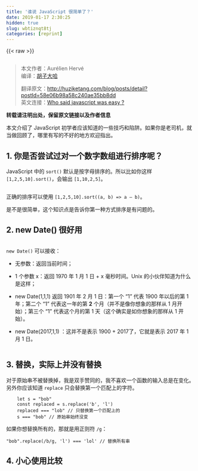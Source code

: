 ```yaml
---
title: '谁说 JavaScript 很简单了？' 
date: 2019-01-17 2:30:25
hidden: true
slug: wbtiznqt8tj
categories: [reprint]
---
```


{{< raw >}}

                    
<p><span class="img-wrap"><img data-src="/img/remote/1460000009024651?w=500&amp;h=373" src="https://static.alili.tech/img/remote/1460000009024651?w=500&amp;h=373" alt="" title="" style="cursor: pointer; display: inline;"></span></p>
<blockquote>
<p>本文作者：Aurélien Hervé <br>编译：<a href="https://www.zhihu.com/people/hu-zi-da-ha" rel="nofollow noreferrer" target="_blank">胡子大哈</a> </p>
<p>翻译原文：<a href="http://huziketang.com/blog/posts/detail?postId=58e06b98a58c240ae35bb8dd" rel="nofollow noreferrer" target="_blank">http://huziketang.com/blog/posts/detail?postId=58e06b98a58c240ae35bb8dd</a>  <br>英文连接：<a href="https://hackernoon.com/who-said-javascript-easy-f4a1d5b399b8#.pq7pap6gh" rel="nofollow noreferrer" target="_blank">Who said javascript was easy ?</a></p>
</blockquote>
<p><strong>转载请注明出处，保留原文链接以及作者信息</strong></p>
<p>本文介绍了 JavaScript 初学者应该知道的一些技巧和陷阱。如果你是老司机，就当做回顾了，哪里有写的不好的地方欢迎指出。</p>
<h2 id="articleHeader0">1. 你是否尝试过对一个数字数组进行排序呢？</h2>
<p>JavaScript 中的 <code>sort()</code> 默认是按字母排序的。所以比如你这样 <code>[1,2,5,10].sort()</code>，会输出 <code>[1,10,2,5]</code>。</p>
<p><span class="img-wrap"><img data-src="/img/remote/1460000009024652?w=497&amp;h=400" src="https://static.alili.tech/img/remote/1460000009024652?w=497&amp;h=400" alt="" title="" style="cursor: pointer; display: inline;"></span></p>
<p>正确的排序可以使用 <code>[1,2,5,10].sort((a, b) =&gt; a — b)</code>。</p>
<p>是不是很简单，这个知识点是告诉你第一种方式排序是有问题的。</p>
<h2 id="articleHeader1">2. new Date() 很好用</h2>
<p><span class="img-wrap"><img data-src="/img/remote/1460000009024653?w=495&amp;h=211" src="https://static.alili.tech/img/remote/1460000009024653?w=495&amp;h=211" alt="" title="" style="cursor: pointer; display: inline;"></span></p>
<p><code>new Date()</code> 可以接收：</p>
<ul>
<li><p>无参数：返回当前时间；</p></li>
<li><p>1 个参数 x：返回 1970 年 1 月 1 日 + x 毫秒时间。Unix 的小伙伴知道为什么是这样；</p></li>
<li><p>new Date(1,1,1) 返回 1901 年 2 月 1 日：第一个 “1” 代表 1900 年以后的第 1 年；第二个 “1” 代表这一年的第 <strong>2</strong> 个月（并不是像你想象的那样从 1 月开始）；第三个 “1” 代表这个月的第 1 天（这个确实是如你想象的那样从 1 开始）。</p></li>
<li><p>new Date(2017,1,1) ：这并不是表示 1900 + 2017了，它就是表示 2017 年 1 月 1 日。</p></li>
</ul>
<p><span class="img-wrap"><img data-src="/img/remote/1460000009024654?w=640&amp;h=315" src="https://static.alili.tech/img/remote/1460000009024654?w=640&amp;h=315" alt="" title="" style="cursor: pointer; display: inline;"></span></p>
<h2 id="articleHeader2">3. 替换，实际上并没有替换</h2>
<p>对于原始串不被替换掉，我是双手赞同的，我不喜欢一个函数的输入总是在变化。另外你应该知道 <code>replace</code> 只会替换第一个匹配上的字符。</p>
<div class="widget-codetool" style="display:none;">
      <div class="widget-codetool--inner">
      <span class="selectCode code-tool" data-toggle="tooltip" data-placement="top" title="" data-original-title="全选"></span>
      <span type="button" class="copyCode code-tool" data-toggle="tooltip" data-placement="top" data-clipboard-text="    let s = &quot;bob&quot;
    const replaced = s.replace('b', 'l')
    replaced === &quot;lob&quot; // 只替换第一个匹配上的
    s === &quot;bob&quot; // 原始串始终没变" title="" data-original-title="复制"></span>
      <span type="button" class="saveToNote code-tool" data-toggle="tooltip" data-placement="top" title="" data-original-title="放进笔记"></span>
      </div>
      </div><pre class="javascript hljs"><code class="JavaScript">    <span class="hljs-keyword">let</span> s = <span class="hljs-string">"bob"</span>
    <span class="hljs-keyword">const</span> replaced = s.replace(<span class="hljs-string">'b'</span>, <span class="hljs-string">'l'</span>)
    replaced === <span class="hljs-string">"lob"</span> <span class="hljs-comment">// 只替换第一个匹配上的</span>
    s === <span class="hljs-string">"bob"</span> <span class="hljs-comment">// 原始串始终没变</span></code></pre>
<p>如果你想替换所有的，那就是用正则符 <code>/g</code>：</p>
<div class="widget-codetool" style="display:none;">
      <div class="widget-codetool--inner">
      <span class="selectCode code-tool" data-toggle="tooltip" data-placement="top" title="" data-original-title="全选"></span>
      <span type="button" class="copyCode code-tool" data-toggle="tooltip" data-placement="top" data-clipboard-text="    &quot;bob&quot;.replace(/b/g, 'l') === 'lol' // 替换所有串" title="" data-original-title="复制"></span>
      <span type="button" class="saveToNote code-tool" data-toggle="tooltip" data-placement="top" title="" data-original-title="放进笔记"></span>
      </div>
      </div><pre class="javascript hljs"><code class="JavaScript" style="word-break: break-word; white-space: initial;">    <span class="hljs-string">"bob"</span>.replace(<span class="hljs-regexp">/b/g</span>, <span class="hljs-string">'l'</span>) === <span class="hljs-string">'lol'</span> <span class="hljs-comment">// 替换所有串</span></code></pre>
<h2 id="articleHeader3">4. 小心使用比较</h2>
<div class="widget-codetool" style="display:none;">
      <div class="widget-codetool--inner">
      <span class="selectCode code-tool" data-toggle="tooltip" data-placement="top" title="" data-original-title="全选"></span>
      <span type="button" class="copyCode code-tool" data-toggle="tooltip" data-placement="top" data-clipboard-text="    // These are ok
    'abc' === 'abc' // true
    1 === 1         // true
    
    // These are not
    [1,2,3] === [1,2,3] // false
    {a: 1} === {a: 1}   // false
    {} === {}           // false" title="" data-original-title="复制"></span>
      <span type="button" class="saveToNote code-tool" data-toggle="tooltip" data-placement="top" title="" data-original-title="放进笔记"></span>
      </div>
      </div><pre class="javascript hljs"><code class="JavaScript">    <span class="hljs-comment">// These are ok</span>
    <span class="hljs-string">'abc'</span> === <span class="hljs-string">'abc'</span> <span class="hljs-comment">// true</span>
    <span class="hljs-number">1</span> === <span class="hljs-number">1</span>         <span class="hljs-comment">// true</span>
    
    <span class="hljs-comment">// These are not</span>
    [<span class="hljs-number">1</span>,<span class="hljs-number">2</span>,<span class="hljs-number">3</span>] === [<span class="hljs-number">1</span>,<span class="hljs-number">2</span>,<span class="hljs-number">3</span>] <span class="hljs-comment">// false</span>
    {<span class="hljs-attr">a</span>: <span class="hljs-number">1</span>} === {<span class="hljs-attr">a</span>: <span class="hljs-number">1</span>}   <span class="hljs-comment">// false</span>
    {} === {}           <span class="hljs-comment">// false</span></code></pre>
<p>原因：[1,2,3] 和 [1,2,3] 是两个数组，它们只是恰巧值相等罢了，他们的引用是不同的，所以不能用简单的 <code>===</code> 来比较。</p>
<h2 id="articleHeader4">5. 数组不是原始类型</h2>
<div class="widget-codetool" style="display:none;">
      <div class="widget-codetool--inner">
      <span class="selectCode code-tool" data-toggle="tooltip" data-placement="top" title="" data-original-title="全选"></span>
      <span type="button" class="copyCode code-tool" data-toggle="tooltip" data-placement="top" data-clipboard-text="    typeof {} === 'object'  // true
    typeof 'a' === 'string' // true
    typeof 1 === number     // true
    // But....
    typeof [] === 'object'  // true" title="" data-original-title="复制"></span>
      <span type="button" class="saveToNote code-tool" data-toggle="tooltip" data-placement="top" title="" data-original-title="放进笔记"></span>
      </div>
      </div><pre class="javascript hljs"><code class="JavaScript">    <span class="hljs-keyword">typeof</span> {} === <span class="hljs-string">'object'</span>  <span class="hljs-comment">// true</span>
    <span class="hljs-keyword">typeof</span> <span class="hljs-string">'a'</span> === <span class="hljs-string">'string'</span> <span class="hljs-comment">// true</span>
    <span class="hljs-keyword">typeof</span> <span class="hljs-number">1</span> === number     <span class="hljs-comment">// true</span>
    <span class="hljs-comment">// But....</span>
    <span class="hljs-keyword">typeof</span> [] === <span class="hljs-string">'object'</span>  <span class="hljs-comment">// true</span></code></pre>
<p>想知道你的变量是不是数组，仍然可以使用 <code>Array.isArray(myVar)</code>。</p>
<h2 id="articleHeader5">6. 闭包</h2>
<p>这是很出名的一道 JavaScript 面试题：</p>
<div class="widget-codetool" style="display:none;">
      <div class="widget-codetool--inner">
      <span class="selectCode code-tool" data-toggle="tooltip" data-placement="top" title="" data-original-title="全选"></span>
      <span type="button" class="copyCode code-tool" data-toggle="tooltip" data-placement="top" data-clipboard-text="    const Greeters = []
    for (var i = 0 ; i < 10 ; i++) {
      Greeters.push(function () { return console.log(i) })
    }
    
    Greeters[0]() // 10
    Greeters[1]() // 10
    Greeters[2]() // 10" title="" data-original-title="复制"></span>
      <span type="button" class="saveToNote code-tool" data-toggle="tooltip" data-placement="top" title="" data-original-title="放进笔记"></span>
      </div>
      </div><pre class="javascript hljs"><code class="JavaScript">    <span class="hljs-keyword">const</span> Greeters = []
    <span class="hljs-keyword">for</span> (<span class="hljs-keyword">var</span> i = <span class="hljs-number">0</span> ; i &lt; <span class="hljs-number">10</span> ; i++) {
      Greeters.push(<span class="hljs-function"><span class="hljs-keyword">function</span> (<span class="hljs-params"></span>) </span>{ <span class="hljs-keyword">return</span> <span class="hljs-built_in">console</span>.log(i) })
    }
    
    Greeters[<span class="hljs-number">0</span>]() <span class="hljs-comment">// 10</span>
    Greeters[<span class="hljs-number">1</span>]() <span class="hljs-comment">// 10</span>
    Greeters[<span class="hljs-number">2</span>]() <span class="hljs-comment">// 10</span></code></pre>
<p>你预期的是输出：0,1,2...吗？你知道这是为什么吗？你知道怎么 fix 吗？</p>
<p>我来提两种可能的解决方案来解决这个问题：</p>
<ul><li><p>第一种：使用 <code>let</code>，不用 <code>var</code>。Duang！解决了~</p></li></ul>
<blockquote><p><code>let</code> 和 <code>var</code> 的区别是作用域。<code>var</code> 的作用域是最近的函数块。而 <code>let</code> 的作用域是最近的封闭块。如果两个都是在块外的，那两个都是全局的。最近的封闭块，要比最近的函数块范围小。这里是<a href="http://stackoverflow.com/questions/762011/whats-the-difference-between-using-let-and-var-to-declare-a-variable" rel="nofollow noreferrer" target="_blank">源码</a>。</p></blockquote>
<ul><li><p>第二种：使用 <code>bind</code>。</p></li></ul>
<div class="widget-codetool" style="display:none;">
      <div class="widget-codetool--inner">
      <span class="selectCode code-tool" data-toggle="tooltip" data-placement="top" title="" data-original-title="全选"></span>
      <span type="button" class="copyCode code-tool" data-toggle="tooltip" data-placement="top" data-clipboard-text="    Greeters.push(console.log.bind(null, i))" title="" data-original-title="复制"></span>
      <span type="button" class="saveToNote code-tool" data-toggle="tooltip" data-placement="top" title="" data-original-title="放进笔记"></span>
      </div>
      </div><pre class="javascript hljs"><code class="JavaScript" style="word-break: break-word; white-space: initial;">    Greeters.push(<span class="hljs-built_in">console</span>.log.bind(<span class="hljs-literal">null</span>, i))</code></pre>
<p>还有很多方法可以解决这一问题，这里列出了我个人的两种最优选择。</p>
<h2 id="articleHeader6">7. 聊一聊 bind</h2>
<p>你觉得下面的代码会输出什么？</p>
<div class="widget-codetool" style="display:none;">
      <div class="widget-codetool--inner">
      <span class="selectCode code-tool" data-toggle="tooltip" data-placement="top" title="" data-original-title="全选"></span>
      <span type="button" class="copyCode code-tool" data-toggle="tooltip" data-placement="top" data-clipboard-text="    class Foo {
      constructor (name) {
        this.name = name
      }
    
      greet () {
        console.log('hello, this is ', this.name)
      }
    
      someThingAsync () {
        return Promise.resolve()
      }
    
      asyncGreet () {
        this.someThingAsync()
        .then(this.greet)
      }
    }
    
    new Foo('dog').asyncGreet()" title="" data-original-title="复制"></span>
      <span type="button" class="saveToNote code-tool" data-toggle="tooltip" data-placement="top" title="" data-original-title="放进笔记"></span>
      </div>
      </div><pre class="javascript hljs"><code class="JavaScript">    <span class="hljs-class"><span class="hljs-keyword">class</span> <span class="hljs-title">Foo</span> </span>{
      <span class="hljs-keyword">constructor</span> (name) {
        <span class="hljs-keyword">this</span>.name = name
      }
    
      greet () {
        <span class="hljs-built_in">console</span>.log(<span class="hljs-string">'hello, this is '</span>, <span class="hljs-keyword">this</span>.name)
      }
    
      someThingAsync () {
        <span class="hljs-keyword">return</span> <span class="hljs-built_in">Promise</span>.resolve()
      }
    
      asyncGreet () {
        <span class="hljs-keyword">this</span>.someThingAsync()
        .then(<span class="hljs-keyword">this</span>.greet)
      }
    }
    
    <span class="hljs-keyword">new</span> Foo(<span class="hljs-string">'dog'</span>).asyncGreet()</code></pre>
<p>给你点提示，你认为是否会抛出异常呢？<code>Cannot read property 'name' of undefined</code>。</p>
<p>原因：<code>greet</code> 没有在恰当的上下文中执行。依旧，有很多种方法解决这个问题。</p>
<ul><li><p>第一种：我个人比较喜欢如下解决方法。</p></li></ul>
<div class="widget-codetool" style="display:none;">
      <div class="widget-codetool--inner">
      <span class="selectCode code-tool" data-toggle="tooltip" data-placement="top" title="" data-original-title="全选"></span>
      <span type="button" class="copyCode code-tool" data-toggle="tooltip" data-placement="top" data-clipboard-text="    asyncGreet () {
      this.someThingAsync()
      .then(this.greet.bind(this))
    }" title="" data-original-title="复制"></span>
      <span type="button" class="saveToNote code-tool" data-toggle="tooltip" data-placement="top" title="" data-original-title="放进笔记"></span>
      </div>
      </div><pre class="javascript hljs"><code class="JavaScript">    asyncGreet () {
      <span class="hljs-keyword">this</span>.someThingAsync()
      .then(<span class="hljs-keyword">this</span>.greet.bind(<span class="hljs-keyword">this</span>))
    }</code></pre>
<p>这种方式可以保证 <code>greet</code> 是在类已经实例化以后被调用。</p>
<ul><li><p>第二种：如果你想确保 <code>greet</code> 始终可以正确调用，可以绑定到构造函数中。</p></li></ul>
<div class="widget-codetool" style="display:none;">
      <div class="widget-codetool--inner">
      <span class="selectCode code-tool" data-toggle="tooltip" data-placement="top" title="" data-original-title="全选"></span>
      <span type="button" class="copyCode code-tool" data-toggle="tooltip" data-placement="top" data-clipboard-text="    class Foo {
      constructor (name) {
        this.name = name
        this.greet = this.greet.bind(this)
      }
    }" title="" data-original-title="复制"></span>
      <span type="button" class="saveToNote code-tool" data-toggle="tooltip" data-placement="top" title="" data-original-title="放进笔记"></span>
      </div>
      </div><pre class="javascript hljs"><code class="JavaScript">    <span class="hljs-class"><span class="hljs-keyword">class</span> <span class="hljs-title">Foo</span> </span>{
      <span class="hljs-keyword">constructor</span> (name) {
        <span class="hljs-keyword">this</span>.name = name
        <span class="hljs-keyword">this</span>.greet = <span class="hljs-keyword">this</span>.greet.bind(<span class="hljs-keyword">this</span>)
      }
    }</code></pre>
<ul><li><p>第三种：你还应该知道箭头函数（<code>=&gt;</code>）可以保护上下文，也可以解决这个问题。</p></li></ul>
<div class="widget-codetool" style="display:none;">
      <div class="widget-codetool--inner">
      <span class="selectCode code-tool" data-toggle="tooltip" data-placement="top" title="" data-original-title="全选"></span>
      <span type="button" class="copyCode code-tool" data-toggle="tooltip" data-placement="top" data-clipboard-text="    asyncGreet () {
      this.someThingAsync()
      .then(() => {
        this.greet()
      })
    }" title="" data-original-title="复制"></span>
      <span type="button" class="saveToNote code-tool" data-toggle="tooltip" data-placement="top" title="" data-original-title="放进笔记"></span>
      </div>
      </div><pre class="javascript hljs"><code class="JavaScript">    asyncGreet () {
      <span class="hljs-keyword">this</span>.someThingAsync()
      .then(<span class="hljs-function"><span class="hljs-params">()</span> =&gt;</span> {
        <span class="hljs-keyword">this</span>.greet()
      })
    }</code></pre>
<p>虽然我觉得最后一种解决方案这个例子中很不优雅……</p>
<p><span class="img-wrap"><img data-src="/img/remote/1460000009024655?w=236&amp;h=243" src="https://static.alili.tech/img/remote/1460000009024655?w=236&amp;h=243" alt="" title="" style="cursor: pointer; display: inline;"></span></p>
<h2 id="articleHeader7">结束语</h2>
<p>恭喜！到现在你知道了 JavaScript 中的一些坑，和一点技巧。JavaScript 中还有很多知识等待着你去学习，不过起码在这几个问题上，你不会再犯错误了。Cheers！ o/</p>
<p>如果你认为文章中还需要注意什么，或者添加什么，<a href="https://www.zhihu.com/people/hu-zi-da-ha" rel="nofollow noreferrer" target="_blank">请让我知道</a>。</p>
<hr>
<p>我最近正在写一本<a href="http://huziketang.com/books/react/" rel="nofollow noreferrer" target="_blank">《React.js 小书》</a>，对 React.js 感兴趣的童鞋，<a href="http://huziketang.com/books/react/" rel="nofollow noreferrer" target="_blank">欢迎指点</a>。</p>

                
{{< /raw >}}

# 版权声明
本文资源来源互联网，仅供学习研究使用，版权归该资源的合法拥有者所有，

本文仅用于学习、研究和交流目的。转载请注明出处、完整链接以及原作者。

原作者若认为本站侵犯了您的版权，请联系我们，我们会立即删除！

## 原文标题
谁说 JavaScript 很简单了？

## 原文链接
[https://segmentfault.com/a/1190000009024648](https://segmentfault.com/a/1190000009024648)

